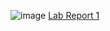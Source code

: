 
![image](https://user-images.githubusercontent.com/114322700/192129124-8fcef879-0247-4f83-a211-7609f3040116.png)
[Lab Report 1](https://jaevent.github.io/cse15l-lab-reports/)
